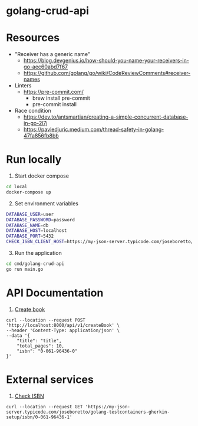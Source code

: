 # golang-crud-api

# Resources

- "Receiver has a generic name"
    - https://blog.devgenius.io/how-should-you-name-your-receivers-in-go-aec60abd7f67
    - https://github.com/golang/go/wiki/CodeReviewComments#receiver-names
- Linters
    - https://pre-commit.com/
        - brew install pre-commit
        - pre-commit install
- Race condition
    - https://dev.to/antsmartian/creating-a-simple-concurrent-database-in-go-2l7j
    - https://pavledjuric.medium.com/thread-safety-in-golang-47fa856fb8bb

# Run locally

1. Start docker compose

```bash
cd local
docker-compose up
```

2. Set environment variables

```bash
DATABASE_USER=user
DATABASE_PASSWORD=password
DATABASE_NAME=db
DATABASE_HOST=localhost
DATABASE_PORT=5432
CHECK_ISBN_CLIENT_HOST=https://my-json-server.typicode.com/joseboretto/golang-testcontainers-gherkin-setup
```

3. Run the application

```bash
cd cmd/golang-crud-api
go run main.go
```

# API Documentation
1. [Create book](#create-book)
```shell
curl --location --request POST 'http://localhost:8000/api/v1/createBook' \
--header 'Content-Type: application/json' \
--data '{
    "title": "title",
    "total_pages": 10,
    "isbn": "0-061-96436-0"
}'
```

# External services
1. [Check ISBN](#check-isbn)
```shell
curl --location --request GET 'https://my-json-server.typicode.com/joseboretto/golang-testcontainers-gherkin-setup/isbn/0-061-96436-1'
```

